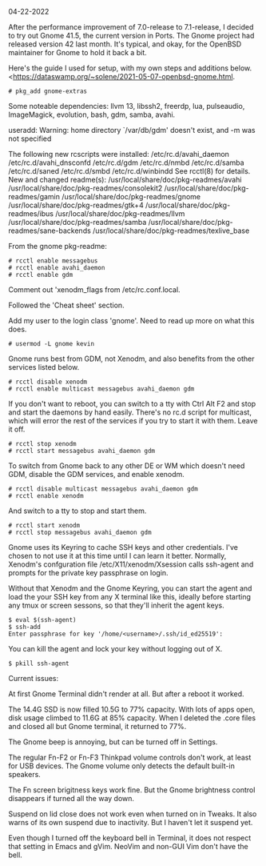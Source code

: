 04-22-2022

After the performance improvement of 7.0-release to 7.1-release, I
decided to try out Gnome 41.5, the current version in Ports. The Gnome
project had released version 42 last month. It's typical, and okay,
for the OpenBSD maintainer for Gnome to hold it back a bit.

Here's the guide I used for setup, with my own steps and additions
below.
<https://dataswamp.org/~solene/2021-05-07-openbsd-gnome.html.

```
# pkg_add gnome-extras
```

Some noteable dependencies: llvm 13, libssh2, freerdp, lua, pulseaudio,
ImageMagick, evolution, bash, gdm, samba, avahi.

useradd: Warning: home directory `/var/db/gdm' doesn't exist, and -m was
not specified

The following new rcscripts were installed: /etc/rc.d/avahi_daemon
/etc/rc.d/avahi_dnsconfd /etc/rc.d/gdm /etc/rc.d/nmbd /etc/rc.d/samba
/etc/rc.d/saned /etc/rc.d/smbd /etc/rc.d/winbindd
See rcctl(8) for details.
New and changed readme(s):
        /usr/local/share/doc/pkg-readmes/avahi
        /usr/local/share/doc/pkg-readmes/consolekit2
        /usr/local/share/doc/pkg-readmes/gamin
        /usr/local/share/doc/pkg-readmes/gnome
        /usr/local/share/doc/pkg-readmes/gtk+4
        /usr/local/share/doc/pkg-readmes/ibus
        /usr/local/share/doc/pkg-readmes/llvm
        /usr/local/share/doc/pkg-readmes/samba
        /usr/local/share/doc/pkg-readmes/sane-backends
        /usr/local/share/doc/pkg-readmes/texlive_base

From the gnome pkg-readme:

```
# rcctl enable messagebus
# rcctl enable avahi_daemon
# rcctl enable gdm
```

Comment out 'xenodm_flags from /etc/rc.conf.local.

Followed the 'Cheat sheet' section.

Add my user to the login class 'gnome'. Need to read up more on what
this does.
```
# usermod -L gnome kevin
```

Gnome runs best from GDM, not Xenodm, and also benefits from the other
services listed below.

```
# rcctl disable xenodm
# rcctl enable multicast messagebus avahi_daemon gdm
```

If you don't want to reboot, you can switch to a tty with Ctrl Alt F2
and stop and start the daemons by hand easily. There's no rc.d script
for multicast, which will error the rest of the services if you try to
start it with them. Leave it off.

```
# rcctl stop xenodm
# rcctl start messagebus avahi_daemon gdm
```

To switch from Gnome back to any other DE or WM which doesn't need GDM,
disable the GDM services, and enable xenodm.

```
# rcctl disable multicast messagebus avahi_daemon gdm
# rcctl enable xenodm
```

And switch to a tty to stop and start them.

```
# rcctl start xenodm
# rcctl stop messagebus avahi_daemon gdm
```

Gnome uses its Keyring to cache SSH keys and other credentials. I've
chosen to not use it at this time until I can learn it
better. Normally, Xenodm's confguration file /etc/X11/xenodm/Xsession
calls ssh-agent and prompts for the private key passphrase on login.

Without that Xenodm and the Gnome Keyring, you can start the agent and
load the your SSH key from any X terminal like this, ideally before
starting any tmux or screen sessons, so that they'll inherit the agent
keys.

```
$ eval $(ssh-agent)
$ ssh-add
Enter passphrase for key '/home/<username>/.ssh/id_ed25519': 
```

You can kill the agent and lock your key without logging out of X.

```
$ pkill ssh-agent
```

Current issues:

At first Gnome Terminal didn't render at all. But after a reboot it
worked.

The 14.4G SSD is now filled 10.5G to 77% capacity. With lots of apps
open, disk usage climbed to 11.6G at 85% capacity. When I deleted the
.core files and closed all but Gnome terminal, it returned to 77%.

The Gnome beep is annoying, but can be turned off in Settings.

The regular Fn-F2 or Fn-F3 Thinkpad volume controls don't work, at
least for USB devices. The Gnome volume only detects the default
built-in speakers.

The Fn screen brigitness keys work fine. But the Gnome brightness
control disappears if turned all the way down.

Suspend on lid close does not work even when turned on in Tweaks. It
also warns of its own suspend due to inactivity. But I haven't let it
suspend yet.

Even though I turned off the keyboard bell in Terminal, it does not
respect that setting in Emacs and gVim. NeoVim and non-GUI Vim don't
have the bell.
